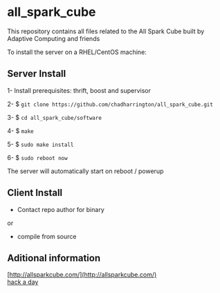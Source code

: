 all_spark_cube
==============

This repository contains all files related to the All Spark Cube built by Adaptive Computing and friends

To install the server on a RHEL/CentOS machine:

## Server Install

1- Install prerequisites: thrift, boost and supervisor

2- $ `git clone https://github.com/chadharrington/all_spark_cube.git`

3- $ `cd all_spark_cube/software`

4- $ `make`

5- $ `sudo make install`

6- $ `sudo reboot now`

The server will automatically start on reboot / powerup

## Client Install

- Contact repo author for binary

or

- compile from source


## Aditional information

[http://allsparkcube.com/](http://allsparkcube.com/)  
[hack a day](http://hackaday.com/2012/10/21/4096-leds-means-the-biggest-led-cube-ever/)  
